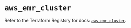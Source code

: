 # `aws_emr_cluster`

Refer to the Terraform Registory for docs: [`aws_emr_cluster`](https://registry.terraform.io/providers/hashicorp/aws/3.76.1/docs/resources/emr_cluster).
